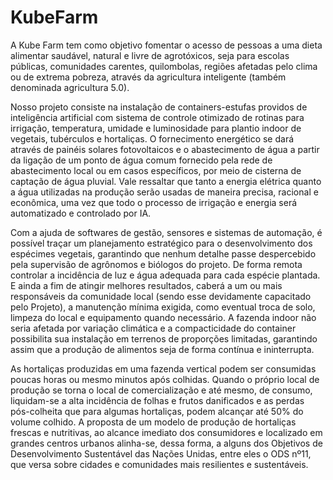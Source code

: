 # KubeFarm

A Kube Farm tem como objetivo fomentar o acesso de pessoas a uma dieta alimentar saudável, natural e livre de agrotóxicos, seja para escolas públicas, comunidades carentes, quilombolas, regiões afetadas pelo clima ou de extrema pobreza, através da agricultura inteligente (também denominada agricultura 5.0).

Nosso projeto consiste na instalação de containers-estufas providos de inteligência artificial com sistema de controle otimizado de rotinas para irrigação, temperatura, umidade e luminosidade para plantio indoor de vegetais, tubérculos e hortaliças. O fornecimento energético se dará através de painéis solares fotovoltaicos e o abastecimento de água a partir da ligação de um ponto de água comum fornecido pela rede de abastecimento local ou em casos específicos, por meio de cisterna de captação de água pluvial. Vale ressaltar que tanto a energia elétrica quanto a água utilizadas na produção serão usadas de maneira precisa, racional e econômica, uma vez que todo o processo de irrigação e energia será automatizado e controlado por IA.

Com a ajuda de softwares de gestão, sensores e sistemas de automação, é possível traçar um planejamento estratégico para o desenvolvimento dos espécimes vegetais, garantindo que nenhum detalhe passe despercebido pela supervisão de agrônomos e biólogos do projeto. De forma remota controlar a incidência de luz e água adequada para cada espécie plantada. E ainda a fim de atingir melhores resultados, caberá a um ou mais responsáveis da comunidade local (sendo esse devidamente capacitado pelo Projeto), a manutenção mínima exigida, como eventual troca de solo, limpeza do local e equipamento quando necessário. A fazenda indoor não seria afetada por variação climática e a compacticidade do container possibilita sua instalação em terrenos de proporções limitadas, garantindo assim que a produção de alimentos seja de forma contínua e ininterrupta.

As hortaliças produzidas em uma fazenda vertical podem ser consumidas poucas horas ou mesmo minutos após colhidas. Quando o próprio local de produção se torna o local de comercialização e até mesmo, de consumo, liquidam-se a alta incidência de folhas e frutos danificados e as perdas pós-colheita que para algumas hortaliças, podem alcançar até 50% do volume colhido. A proposta de um modelo de produção de hortaliças frescas e nutritivas, ao alcance imediato dos consumidores e localizado em grandes centros urbanos alinha-se, dessa forma, a alguns dos Objetivos de Desenvolvimento Sustentável das Nações Unidas, entre eles o ODS nº11, que versa sobre cidades e comunidades mais resilientes e sustentáveis.

